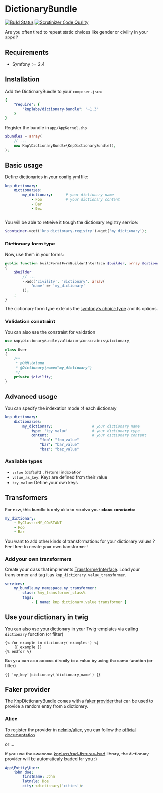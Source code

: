 DictionaryBundle
================
[![Build Status](https://travis-ci.org/KnpLabs/DictionaryBundle.svg)](https://travis-ci.org/KnpLabs/DictionaryBundle)
[![Scrutinizer Code Quality](https://scrutinizer-ci.com/g/KnpLabs/DictionaryBundle/badges/quality-score.png?b=master)](https://scrutinizer-ci.com/g/KnpLabs/DictionaryBundle/?branch=master)

Are you often tired to repeat static choices like gender or civility in your apps ?

## Requirements
- Symfony >= 2.4

## Installation
Add the DictionaryBundle to your `composer.json`:
```yaml
{
    "require": {
        "knplabs/dictionary-bundle": "~1.3"
    }
}
```
Register the bundle in ``app/AppKernel.php``

```php
$bundles = array(
    // ...
    new Knp\DictionaryBundle\KnpDictionaryBundle(),
);
```
## Basic usage
Define dictionaries in your config.yml file:
```yaml
knp_dictionary:
    dictionaries:
        my_dictionary:      # your dictionary name
            - Foo           # your dictionary content
            - Bar
            - Baz
            
```
You will be able to retreive it trough the dictionary registry service:
```php
$container->get('knp_dictionary.registry')->get('my_dictionary');
```
### Dictionary form type

Now, use them in your forms:

```php
public function buildForm(FormBuilderInterface $builder, array $options)
{
    $builder
        // ...
        ->add('civility', 'dictionary', array(
            'name' => 'my_dictionary'
        ));
    ;
}
```
The dictionary form type extends the [symfony's choice type](http://symfony.com/fr/doc/current/reference/forms/types/choice.html) and its options.

### Validation constraint

You can also use the constraint for validation

```php
use Knp\DictionaryBundle\Validator\Constraints\Dictionary;

class User
{
    /**
     * @ORM\Column
     * @Dictionary(name="my_dictionary")
     */
    private $civility;
}
```

## Advanced usage
You can specify the indexation mode of each dictionary
```yaml
knp_dictionary:
    dictionaries:
        my_dictionary:                  # your dictionary name
            type: 'key_value'           # your dictionary type
            content:                    # your dictionary content
                "foo": "foo_value"
                "bar": "bar_value"
                "baz": "baz_value"
```
### Available types
- `value` (default) : Natural indexation
- `value_as_key`: Keys are defined from their value
- `key_value`: Define your own keys

## Transformers
For now, this bundle is only able to resolve your **class constants**:

```yaml
my_dictionary:
	- MyClass::MY_CONSTANT
	- Foo
    - Bar
```
You want to add other kinds of transformations for your dictionary values ?
Feel free to create your own transformer !

### Add your own transformers

Create your class that implements [TransformerInterface](src/Knp/DictionaryBundle/Dictionary/ValueTransformer/TransformerInterface.php).
Load your transformer and tag it as `knp_dictionary.value_transformer`.
```yaml
services:
	my_bundle.my_namespace.my_transformer:
    	class: %my_transformer_class%
    	tags:
        	- { name: knp_dictionary.value_transformer }
```

## Use your dictionary in twig

You can also use your dictionary in your Twig templates via calling ```dictionary``` function (or filter)

```twig
{% for example in dictionary('examples') %}
    {{ example }}
{% endfor %}
```

But you can also access directly to a value by using the same function (or filter)

```twig
{{ 'my_key'|dictionary('dictionary_name') }}
```

## Faker provider

The KnpDictionaryBundle comes with a [faker provider](https://github.com/fzaninotto/Faker) that can be used to provide a random entry from a dictionary.

### Alice

To register the provider in [nelmio/alice](https://github.com/nelmio/alice), you can follow the [official documentation](https://github.com/nelmio/alice/blob/master/doc/customizing-data-generation.md#add-a-custom-faker-provider-class) 

or ...

if you use the awesome [knplabs/rad-fixtures-load](https://github.com/knplabs/rad-fixtures-load) library, the dictionary provider will be automaticaly loaded for you :)

```yaml
App\Entity\User:
    john_doe:
        firstname: John
        latnale: Doe
        city: <dictionary('cities')>
```
